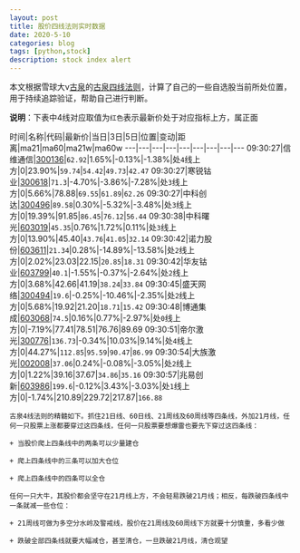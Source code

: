 ```yaml
---
layout: post
title: 股价四线法则实时数据
date: 2020-5-10
categories: blog
tags: [python,stock]
description: stock index alert
---
```



本文根据雪球大v[古泉](https://xueqiu.com/u/7148646888)的[古泉四线法则](https://xueqiu.com/7148646888/130498192)，计算了自己的一些自选股当前所处位置，用于持续追踪验证，帮助自己进行判断。

**说明**：下表中4线对应取值为`红色`表示最新价处于对应指标上方，属正面

时间|名称|代码|最新价|当日|3日|5日|位置|变动|距离|ma21|ma60|ma21w|ma60w
---|---|---|---|---|---|---|---|---
09:30:27|信维通信|[300136](https://xueqiu.com/S/SZ300136)|`62.92`|1.65%|-0.13%|-1.38%|处`4`线上方|0|23.90%|`59.74`|`54.42`|`49.73`|`42.47`
09:30:27|寒锐钴业|[300618](https://xueqiu.com/S/SZ300618)|`71.3`|-4.70%|-3.86%|-7.28%|处`3`线上方|0|5.66%|78.88|`69.55`|`61.89`|`62.26`
09:30:27|中科创达|[300496](https://xueqiu.com/S/SZ300496)|`89.58`|0.30%|-5.32%|-3.48%|处`3`线上方|0|19.39%|91.85|`86.45`|`76.12`|`56.44`
09:30:38|中科曙光|[603019](https://xueqiu.com/S/SH603019)|`45.35`|0.76%|1.72%|0.11%|处`3`线上方|0|13.90%|45.40|`43.76`|`41.05`|`32.14`
09:30:42|诺力股份|[603611](https://xueqiu.com/S/SH603611)|`21.34`|0.28%|-14.89%|-13.58%|处`2`线上方|0|2.02%|23.03|22.15|`20.85`|`18.31`
09:30:42|华友钴业|[603799](https://xueqiu.com/S/SH603799)|`40.1`|-1.55%|-0.37%|-2.64%|处`2`线上方|0|3.68%|42.66|41.19|`38.24`|`33.84`
09:30:45|盛天网络|[300494](https://xueqiu.com/S/SZ300494)|`19.6`|-0.25%|-10.46%|-2.35%|处`2`线上方|0|5.68%|19.92|21.20|`18.71`|`15.42`
09:30:48|博通集成|[603068](https://xueqiu.com/S/SH603068)|`74.5`|0.16%|0.77%|-2.97%|处`0`线上方|0|-7.19%|77.41|78.51|76.76|89.69
09:30:51|帝尔激光|[300776](https://xueqiu.com/S/SZ300776)|`136.73`|-0.34%|10.03%|9.14%|处`4`线上方|0|44.27%|`112.85`|`95.59`|`90.47`|`86.99`
09:30:54|大族激光|[002008](https://xueqiu.com/S/SZ002008)|`37.06`|0.24%|-0.08%|-3.05%|处`2`线上方|0|1.22%|39.16|37.67|`34.86`|`35.16`
09:30:57|兆易创新|[603986](https://xueqiu.com/S/SH603986)|`199.6`|-0.12%|3.43%|-3.03%|处`1`线上方|0|-1.74%|210.89|229.72|217.87|`166.88`

```
古泉4线法则的精髓如下。抓住21日线、60日线、21周线及60周线等四条线，外加21月线，任何一只股票上涨都要穿过这四条线，任何一只股票要想爆雷也要先下穿过这四条线：

+ 当股价爬上四条线中的两条可以少量建仓

+ 爬上四条线中的三条可以加大仓位

+ 爬上四条线中的四条可以全仓

任何一只大牛，其股价都会坚守在21月线上方，不会轻易跌破21月线；相反，每跌破四条线中一条就减一些仓位：

+ 21周线可做为多空分水岭及警戒线，股价在21周线及60周线下方就要十分慎重，多看少做

+ 跌破全部四条线就要大幅减仓，甚至清仓，一旦跌破21月线，清仓观望
```